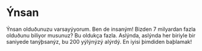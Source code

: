 # Ýnsan

Ýnsan olduðunuzu varsayýyorum. Ben de insaným! Bizden 7 milyardan fazla olduðunu
biliyor musunuz? Bu oldukça fazla. Aslýnda, aslýnda her biriyle bir saniyede
tanýþsanýz, bu 200 yýlýnýzý alýrdý. En iyisi þimdiden baþlamak!
